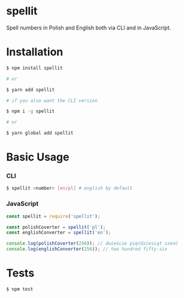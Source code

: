 # spellit

Spell numbers in Polish and English both via CLI and in JavaScript.

# Installation

```bash
$ npm install spellit

# or

$ yarn add spellit

# if you also want the CLI version

$ npm i -g spellit

# or

$ yarn global add spellit
```

# Basic Usage

### CLI

```bash
$ spellit <number> [en/pl] # english by default
```

### JavaScript

```js
const spellit = require('spellit');

const polishCoverter = spellit('pl');
const englishConverter = spellit('en');

console.log(polishCoverter(256)); // dwieście pięćdziesiąt sześć
console.log(englishConverter(256)); // two hundred fifty-six
```

# Tests

```bash
$ npm test
```

